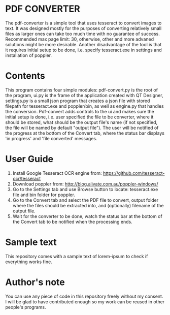# PDF CONVERTER

The pdf-converter is a simple tool that uses tesseract to convert images to text. It was designed mostly for the purposes of converting relatively small files as larger ones can take too much time with no guarantee of success. Recommended max page limit: 30, otherwise, other and more advaned solutions might be more desirable. Another disadvantage of the tool is that it requires initial setup to be done, i.e. specify tesseract.exe in settings and installation of poppler. 

# Contents

This program contains four simple modules: pdf-convert.py is the root of the program, ui.py is the frame of the application created with QT Designer, settings.py is a small json program that creates a json file with stored filepath for tesseract.exe and poppler/bin, as well as engine.py that handles the conversion. Pdf-convert adds controls to the ui and makes sure the initial setup is done, i.e. user specified the file to be converter, where it should be stored, what should be the output file's name (if not specified, the file will be named by default "output file"). The user will be notified of the progress at the bottom of the Convert tab, where the status bar displays 'in progress' and 'file converted' messages.

# User Guide

1. Install Google Tesseract OCR engine from: https://github.com/tesseract-ocr/tesseract
2. Download poppler from: http://blog.alivate.com.au/poppler-windows/
3. Go to the Settings tab and use Browse button to locate: tesseract.exe file and bin folder for poppler.
4. Go to the Convert tab and select the PDF file to convert, output folder where the files should be extracted into, and (optionally) filename of the output file.
5. Wait for the converter to be done, watch the status bar at the bottom of the Convert tab to be notified when the processing ends.

# Sample text

This repository comes with a sample text of lorem-ipsum to check if everything works fine. 

# Author's note

You can use any piece of code in this repository freely without my consent. I will be glad to have contributed enough so my work can be reused in other people's programs. 

